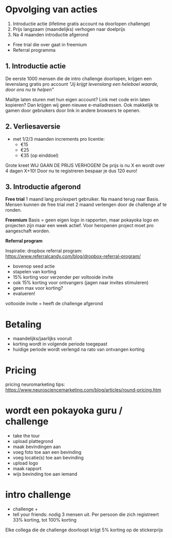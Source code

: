 # Opvolging van acties

1. Introductie actie (lifetime gratis account na doorlopen challenge)
2. Prijs langzaam (maandelijks) verhogen naar doelprijs
3. Na 4 maanden introductie afgerond

- Free trial die over gaat in freemium
- Referral programma

## 1. Introductie actie

De eerste 1000 mensen die de intro challenge doorlopen, krijgen een levenslang gratis pro account
_"Jij krijgt levenslang een heleboel waarde, door ons nu te helpen"_

Mailtje laten sturen met hun eigen account? Link met code erin laten kopieren? Dan krijgen wij geen nieuwe e-mailadressen. Ook makkelijk te gamen door gebruikers door link in andere browsers te openen.

## 2. Verliesaversie

- met 1/2/3 maanden increments pro licentie:
  - €15
  - €25
  - €35 (op einddoel)

Grote kreet WIJ GAAN DE PRIJS VERHOGEN!
De prijs is nu X en wordt over 4 dagen X+10! Door nu te registreren bespaar je dus 120 euro!

## 3. Introductie afgerond

**Free trial**
1 maand lang pro/expert gebruiker. Na maand terug naar Basis. Mensen kunnen de free trial met 2 maand verlengen door de challenge af te ronden.

**Freemium**
Basis = geen eigen logo in rapporten, maar pokayoka logo en projecten zijn maar een week actief. Voor heropenen project moet pro aangeschaft worden.

**Referral program**

Inspiratie: dropbox referral program: https://www.referralcandy.com/blog/dropbox-referral-program/

- bovenop seed actie
- stapelen van korting
- 15% korting voor verzender per voltooide invite
- ook 15% korting voor ontvangers (jagen naar invites stimuleren)
- geen max voor korting?
- evalueren!

voltooide invite = heeft de challenge afgerond

# Betaling

- maandelijks/jaarlijks vooruit
- korting wordt in volgende periode toegepast
- huidige periode wordt verlengd na rato van ontvangen korting

# Pricing

pricing neuromarketing tips: https://www.neurosciencemarketing.com/blog/articles/round-pricing.htm

# wordt een pokayoka guru / challenge

- take the tour
- upload plattegrond
- maak bevindingen aan
- voeg foto toe aan een bevinding
- voeg locatie(s) toe aan bevinding
- upload logo
- maak rapport
- wijs bevinding toe aan iemand

# intro challenge

- challenge +
- tell your friends: nodig 3 mensen uit. Per persoon die zich registreert 33% korting, tot 100% korting

Elke collega die de challenge doorloopt krijgt 5% korting op de stickerprijs
